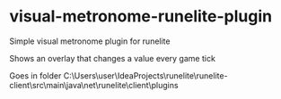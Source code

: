 # visual-metronome-runelite-plugin

Simple visual metronome plugin for runelite

Shows an overlay that changes a value every game tick

Goes in folder C:\Users\user\IdeaProjects\runelite\runelite-client\src\main\java\net\runelite\client\plugins
